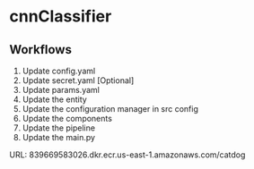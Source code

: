 # cnnClassifier

## Workflows

1. Update config.yaml
2. Update secret.yaml [Optional]
3. Update params.yaml
4. Update the entity
5. Update the configuration manager in src config
6. Update the components
7. Update the pipeline
8. Update the main.py



URL: 839669583026.dkr.ecr.us-east-1.amazonaws.com/catdog